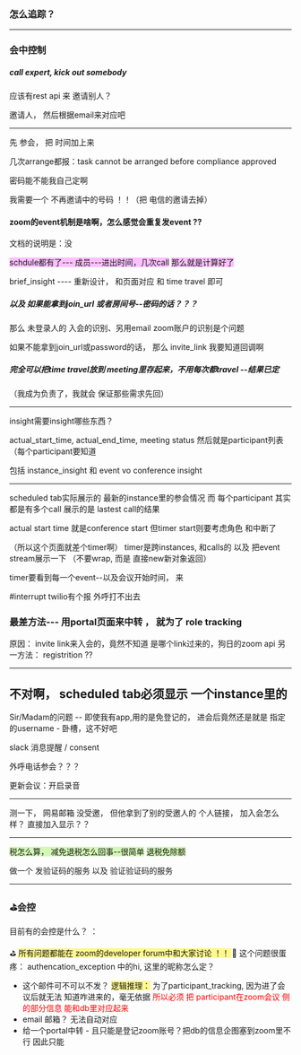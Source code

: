 ### 怎么追踪？



---
### 会中控制
##### call expert, kick out somebody

应该有rest api 来 邀请别人？ 


邀请人， 然后根据email来对应吧


---

先 参会， 
把 时间加上来


几次arrange都报：task cannot be arranged before compliance approved

密码能不能我自己定啊


我需要一个 不再邀请中的号码 ！！（把 电信的邀请去掉）

#### zoom的event机制是啥啊，怎么感觉会重复发event ??

文档的说明是：没


<span style="background:#fdbfff">schdule都有了--- 成员---进出时间，几次call</span>
<span style="background:#fdbfff">那么就是计算好了</span>

brief_insight ---- 重新设计， 和页面对应
和 time travel 即可
##### 以及 如果能拿到join_url 或者房间号--密码的话？？？ 
那么 未登录人的 入会的识别、另用email zoom账户的识别是个问题

如果不能拿到join_url或password的话， 
那么 invite_link 我要知道回调啊

##### 完全可以把time travel放到 meeting里存起来，不用每次都travel --结果已定


（我成为负责了，我就会 保证那些需求先回）

---
insight需要insight哪些东西？

actual_start_time, actual_end_time, 
meeting status
然后就是participant列表
（每个participant要知道 


包括 instance_insight
和 event vo
conference insight

----

scheduled tab实际展示的  最新的instance里的参会情况
而 每个participant 其实都是有多个call
展示的是 lastest call的结果

actual start time 就是conference start
但timer start则要考虑角色 和中断了

（所以这个页面就差个timer啊）
timer是跨instances, 和calls的 
以及 把event stream展示一下 （不要wrap, 而是 直接new新对象返回）

timer要看到每一个event--以及会议开始时间， 来

#interrupt
twilio有个报 外呼打不出去


### 最差方法--- 用portal页面来中转 ， 就为了 role tracking 
原因： invite link来入会的，竟然不知道 是哪个link过来的，狗日的zoom api
另一方法： registrition ?? 

---
## 不对啊， scheduled tab必须显示 一个instance里的

Sir/Madam的问题 -- 即使我有app,用的是免登记的， 进会后竟然还是就是 指定的username - 卧槽，这不好吧


slack 消息提醒 / consent

外呼电话参会？？？

更新会议：开启录音

---
测一下， 网易邮箱 没受邀，
但他拿到了别的受邀人的 个人链接， 
加入会怎么样？ 直接加入显示？？



---

<span style="background:#d3f8b6">税怎么算， 减免退税怎么回事--很简单</span>
<span style="background:#d3f8b6">退税免除额</span>


做一个 发验证码的服务
以及 验证验证码的服务 

---

###  ⛳️会控
目前有的会控是什么？ ： 


⛳️ <span style="background:#fff88f">所有问题都能在 zoom的developer forum中和大家讨论 ！！ </span>
🎽 这个问题很蛋疼：
authencation_exception 中的hi, 这里的昵称怎么定？ 
- 这个邮件可不可以不发？
<span style="background:#fff88f">逻辑推理：</span>
为了participant_tracking, 因为进了会议后就无法 知道咋进来的，毫无依据
<font color="#ff0000">所以必须 把 participant在zoom会议 侧的部分信息 能和db里对应起来</font>
- email 邮箱？ 无法自动对应
- 给一个portal中转 - 且只能是登记zoom账号？把db的信息企图塞到zoom里不行
		因此只能 















































